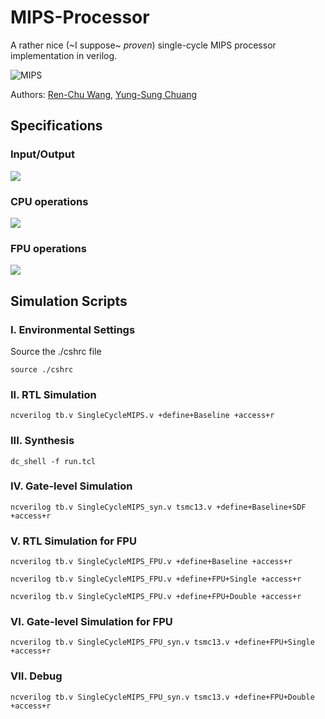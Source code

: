 # MIPS-Processor

A rather nice (~I suppose~ _proven_) single-cycle MIPS processor implementation in verilog.

![MIPS](https://i.imgur.com/0rWtHU7.png)

Authors: [Ren-Chu Wang](https://github.com/w4n9r3ntru3), [Yung-Sung Chuang](https://github.com/voidism)

## Specifications

### Input/Output
![](https://i.imgur.com/OD8Kznw.png)

### CPU operations
![](https://i.imgur.com/4Qqojnm.png)

### FPU operations
![](https://i.imgur.com/nIRsoMS.png)

## Simulation Scripts
### I. Environmental Settings
Source the ./cshrc file
```
source ./cshrc
```

### II. RTL Simulation
```
ncverilog tb.v SingleCycleMIPS.v +define+Baseline +access+r
```
### III. Synthesis
```
dc_shell -f run.tcl
```

### IV. Gate-level Simulation
```
ncverilog tb.v SingleCycleMIPS_syn.v tsmc13.v +define+Baseline+SDF +access+r
```

### V. RTL Simulation for FPU
```
ncverilog tb.v SingleCycleMIPS_FPU.v +define+Baseline +access+r

ncverilog tb.v SingleCycleMIPS_FPU.v +define+FPU+Single +access+r

ncverilog tb.v SingleCycleMIPS_FPU.v +define+FPU+Double +access+r
```


### VI. Gate-level Simulation for FPU
```
ncverilog tb.v SingleCycleMIPS_FPU_syn.v tsmc13.v +define+FPU+Single +access+r
```

### VII. Debug
```
ncverilog tb.v SingleCycleMIPS_FPU_syn.v tsmc13.v +define+FPU+Double +access+r
```
